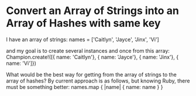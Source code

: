
# Convert an Array of Strings into an Array of Hashes with same key

I have an array of strings:
names = ['Caitlyn', 'Jayce', 'Jinx', 'Vi']

and my goal is to create several instances and once from this array:
Champion.create!([{ name: 'Caitlyn'}, { name: 'Jayce'}, { name: 'Jinx'}, { name: 'Vi']})

What would be the best way for getting from the array of strings to the array of hashes? By current approach is as follows, but knowing Ruby, there must be something better:
names.map { |name| { name: name } }  


        